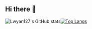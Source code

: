 ## Hi there 👋

<!--
**Lwyan127/Lwyan127** is a ✨ _special_ ✨ repository because its `README.md` (this file) appears on your GitHub profile.

Here are some ideas to get you started:

- 🔭 I’m currently working on ...
- 🌱 I’m currently learning ...
- 👯 I’m looking to collaborate on ...
- 🤔 I’m looking for help with ...
- 💬 Ask me about ...
- 📫 How to reach me: ...
- 😄 Pronouns: ...
- ⚡ Fun fact: ...
-->
![Lwyan127's GitHub stats](https://github-readme-stats.vercel.app/api?username=Lwyan127)[![Top Langs](https://github-readme-stats.vercel.app/api/top-langs/?username=Lwyan127&layout=compact)](https://github.com/Lwyan127/github-readme-stats)
